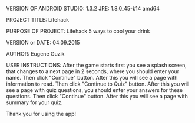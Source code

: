 VERSION OF ANDROID STUDIO: 1.3.2
JRE: 1.8.0_45-b14 amd64

PROJECT TITLE: Lifehack

PURPOSE OF PROJECT: Lifehack 5 ways to cool your drink

VERSION or DATE: 04.09.2015

AUTHOR: Eugene Guzik

USER INSTRUCTIONS:
After the game starts first you see a splash screen, that changes to a next page in 2 seconds, where you should enter your name.
Then click "Continue" button. After this you will see a page with information to read.
Then click "Continue to Quiz" button. After this you will see a page with quiz questions, you should enter your answers for these questions.
Then click "Continue" button. After this you will see a page with summary for your quiz.

Thank you for using the app!
